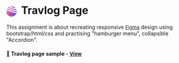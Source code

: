 # <span><img src="./images/logo-logo.png" alt=“Travlog” style="height: 1em; vertical-align: middle;"></span> Travlog Page

This assignment is about recreating responsive <a href="https://www.figma.com/community/file/1242383980771579992" style="font-size:small;">Figma</a> design using bootstrap/html/css and practising "hamburger menu", collapsible "Accordion". 

<h4>🔹 Travlog page sample - <a href="https://simonakom.github.io/travlog-landing-page/travlog.html" style="font-size:small;">View</a><h4>







